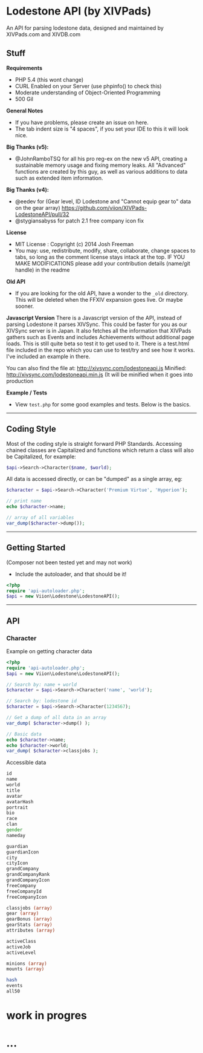 # Lodestone API (by XIVPads)
An API for parsing lodestone data, designed and maintained by XIVPads.com and XIVDB.com

## Stuff
**Requirements**
- PHP 5.4 (this wont change)
- CURL Enabled on your Server (use phpinfo() to check this)
- Moderate understanding of Object-Oriented Programming
- 500 Gil

**General Notes**
- If you have problems, please create an issue on here.
- The tab indent size is "4 spaces", if you set your IDE to this it will look nice.

**Big Thanks (v5):**
- @JohnRamboTSQ for all his pro reg-ex on the new v5 API, creating a sustainable memory usage and fixing memory leaks. All "Advanced" functions are created by this guy, as well as various additions to data such as extended item information.

**Big Thanks (v4):**
- @eedev for (Gear level, ID Lodestone and "Cannot equip gear to" data on the gear array) https://github.com/viion/XIVPads-LodestoneAPI/pull/32
- @stygiansabyss for patch 2.1 free company icon fix

**License**
- MIT License : Copyright (c) 2014 Josh Freeman
- You may: use, redistribute, modify, share, collaborate, change spaces to tabs, so long as the comment license stays intack at the top. IF YOU MAKE MODIFICATIONS please add your contribution details (name/git handle) in the readme

**Old API**
- If you are looking for the old API, have a wonder to the ``` _old ``` directory. This will be deleted when the FFXIV expansion goes live. Or maybe sooner.

**Javascript Version**
There is a Javascript version of the API, instead of parsing Lodestone it parses XIVSync. This could be faster for you as our XIVSync server is in Japan. It also fetches all the information that XIVPads gathers such as Events and includes Achievements without additional page loads. This is still quite beta so test it to get used to it. There is a test.html file included in the repo which you can use to test/try and see how it works. I've included an example in there.

You can also find the file at: http://xivsync.com/lodestoneapi.js
Minified: http://xivsync.com/lodestoneapi.min.js
(It will be minified when it goes into production

**Example / Tests**
- View ``` test.php ``` for some good examples and tests. Below is the basics.

---

## Coding Style

Most of the coding style is straight forward PHP Standards. Accessing chained classes are Capitalized and functions which return a class will also be Capitalized, for example:

```php
$api->Search->Character($name, $world);
```

All data is accessed directly, or can be "dumped" as a single array, eg:

```php
$character = $api->Search->Character('Premium Virtue', 'Hyperion');

// print name
echo $character->name;

// array of all variables
var_dump($character->dump());
```

---

## Getting Started

(Composer not been tested yet and may not work)

- Include the autoloader, and that should be it!

```php
<?php
require 'api-autoloader.php';
$api = new Viion\Lodestone\LodestoneAPI();
```

---

## API

### Character

Example on getting character data

```php
<?php
require 'api-autoloader.php';
$api = new Viion\Lodestone\LodestoneAPI();

// Search by: name + world
$character = $api->Search->Character('name', 'world');

// Search by: lodestone id
$character = $api->Search->Character(1234567);

// Get a dump of all data in an array
var_dump( $character->dump() );

// Basic data
echo $character->name;
echo $character->world;
var_dump( $character->classjobs );
```

Accessible data

```php
id
name
world
title
avatar
avatarHash
portrait
bio
race
clan
gender
nameday

guardian
guardianIcon
city
cityIcon
grandCompany
grandCompanyRank
grandCompanyIcon
freeCompany
freeCompanyId
freeCompanyIcon

classjobs (array)
gear (array)
gearBonus (array)
gearStats (array)
attributes (array)

activeClass
activeJob
activeLevel

minions (array)
mounts (array)

hash
events
all50
```

# work in progres
# ...
